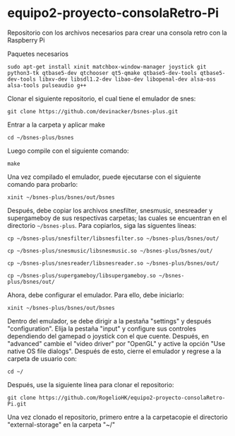 # equipo2-proyecto-consolaRetro-Pi
 Repositorio con los archivos necesarios para crear una consola retro con la Raspberry Pi

Paquetes necesarios

<pre><code>sudo apt-get install xinit matchbox-window-manager joystick git python3-tk qtbase5-dev qtchooser qt5-qmake qtbase5-dev-tools qtbase5-dev-tools libxv-dev libsdl1.2-dev libao-dev libopenal-dev alsa-oss alsa-tools pulseaudio g++</code></pre>

Clonar el siguiente repositorio, el cual tiene el emulador de snes:

<pre><code>git clone https://github.com/devinacker/bsnes-plus.git</code></pre>

Entrar a la carpeta y aplicar make

<pre><code>cd ~/bsnes-plus/bsnes</code></pre>

Luego compile con el siguiente comando:
<pre><code>make</code></pre>

Una vez compilado el emulador, puede ejecutarse con el siguiente comando para probarlo:
<pre><code>xinit ~/bsnes-plus/bsnes/out/bsnes</code></pre>

Después, debe copiar los archivos snesfilter, snesmusic, snesreader y supergameboy de sus respectivas carpetas; las cuales se encuentran en el directorio <code>~/bsnes-plus</code>. Para copiarlos, siga las siguentes líneas:
<pre><code>cp ~/bsnes-plus/snesfilter/libsnesfilter.so ~/bsnes-plus/bsnes/out/</code></pre>
<pre><code>cp ~/bsnes-plus/snesmusic/libsnesmusic.so ~/bsnes-plus/bsnes/out/</code></pre>
<pre><code>cp ~/bsnes-plus/snesreader/libsnesreader.so ~/bsnes-plus/bsnes/out/</code></pre>
<pre><code>cp ~/bsnes-plus/supergameboy/libsupergameboy.so ~/bsnes-plus/bsnes/out/</code></pre>

Ahora, debe configurar el emulador. Para ello, debe iniciarlo:
<pre><code>xinit ~/bsnes-plus/bsnes/out/bsnes</code></pre>

Dentro del emulador, se debe dirigir a la pestaña "settings" y después "configuration". Elija la pestaña "input" y configure sus controles dependiendo del gamepad o joystick con el que cuente. Después, en "advanced" cambie el "video driver" por "OpenGL" y active la opción "Use native OS file dialogs".
Después de esto, cierre el emulador y regrese a la carpeta de usuario con:
<pre><code>cd ~/</code></pre>

Después, use la siguiente línea para clonar el repositorio:
<pre><code>git clone https://github.com/RogelioHK/equipo2-proyecto-consolaRetro-Pi.git</code></pre>

Una vez clonado el repositorio, primero entre a la carpetacopie el directorio "external-storage" en la carpeta "~/"
<pre><code></code></pre>
